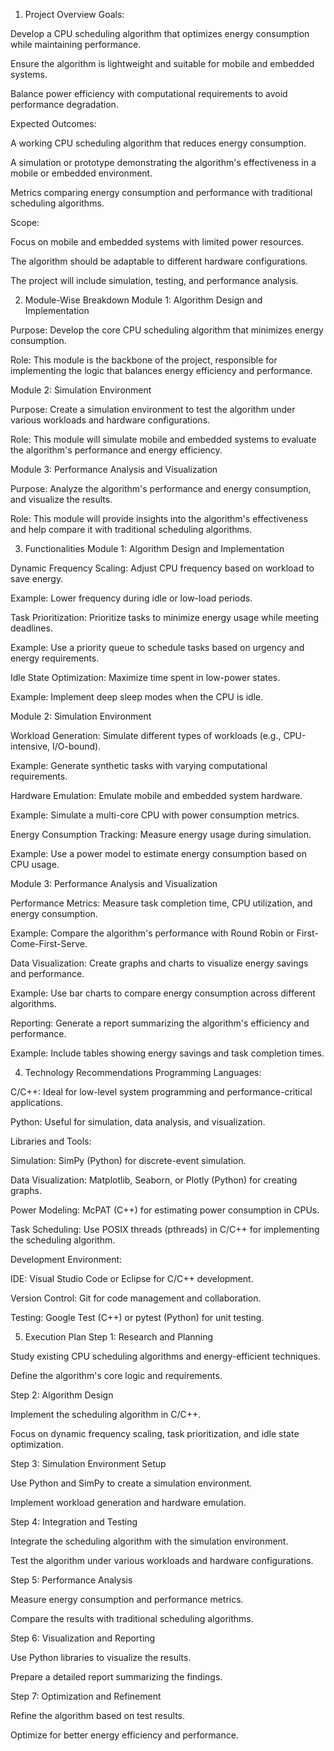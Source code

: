 1. Project Overview
Goals:

Develop a CPU scheduling algorithm that optimizes energy consumption while maintaining performance.

Ensure the algorithm is lightweight and suitable for mobile and embedded systems.

Balance power efficiency with computational requirements to avoid performance degradation.

Expected Outcomes:

A working CPU scheduling algorithm that reduces energy consumption.

A simulation or prototype demonstrating the algorithm's effectiveness in a mobile or embedded environment.

Metrics comparing energy consumption and performance with traditional scheduling algorithms.

Scope:

Focus on mobile and embedded systems with limited power resources.

The algorithm should be adaptable to different hardware configurations.

The project will include simulation, testing, and performance analysis.

2. Module-Wise Breakdown
Module 1: Algorithm Design and Implementation

Purpose: Develop the core CPU scheduling algorithm that minimizes energy consumption.

Role: This module is the backbone of the project, responsible for implementing the logic that balances energy efficiency and performance.

Module 2: Simulation Environment

Purpose: Create a simulation environment to test the algorithm under various workloads and hardware configurations.

Role: This module will simulate mobile and embedded systems to evaluate the algorithm's performance and energy efficiency.

Module 3: Performance Analysis and Visualization

Purpose: Analyze the algorithm's performance and energy consumption, and visualize the results.

Role: This module will provide insights into the algorithm's effectiveness and help compare it with traditional scheduling algorithms.

3. Functionalities
Module 1: Algorithm Design and Implementation

Dynamic Frequency Scaling: Adjust CPU frequency based on workload to save energy.

Example: Lower frequency during idle or low-load periods.

Task Prioritization: Prioritize tasks to minimize energy usage while meeting deadlines.

Example: Use a priority queue to schedule tasks based on urgency and energy requirements.

Idle State Optimization: Maximize time spent in low-power states.

Example: Implement deep sleep modes when the CPU is idle.

Module 2: Simulation Environment

Workload Generation: Simulate different types of workloads (e.g., CPU-intensive, I/O-bound).

Example: Generate synthetic tasks with varying computational requirements.

Hardware Emulation: Emulate mobile and embedded system hardware.

Example: Simulate a multi-core CPU with power consumption metrics.

Energy Consumption Tracking: Measure energy usage during simulation.

Example: Use a power model to estimate energy consumption based on CPU usage.

Module 3: Performance Analysis and Visualization

Performance Metrics: Measure task completion time, CPU utilization, and energy consumption.

Example: Compare the algorithm's performance with Round Robin or First-Come-First-Serve.

Data Visualization: Create graphs and charts to visualize energy savings and performance.

Example: Use bar charts to compare energy consumption across different algorithms.

Reporting: Generate a report summarizing the algorithm's efficiency and performance.

Example: Include tables showing energy savings and task completion times.

4. Technology Recommendations
Programming Languages:

C/C++: Ideal for low-level system programming and performance-critical applications.

Python: Useful for simulation, data analysis, and visualization.

Libraries and Tools:

Simulation: SimPy (Python) for discrete-event simulation.

Data Visualization: Matplotlib, Seaborn, or Plotly (Python) for creating graphs.

Power Modeling: McPAT (C++) for estimating power consumption in CPUs.

Task Scheduling: Use POSIX threads (pthreads) in C/C++ for implementing the scheduling algorithm.

Development Environment:

IDE: Visual Studio Code or Eclipse for C/C++ development.

Version Control: Git for code management and collaboration.

Testing: Google Test (C++) or pytest (Python) for unit testing.

5. Execution Plan
Step 1: Research and Planning

Study existing CPU scheduling algorithms and energy-efficient techniques.

Define the algorithm's core logic and requirements.

Step 2: Algorithm Design

Implement the scheduling algorithm in C/C++.

Focus on dynamic frequency scaling, task prioritization, and idle state optimization.

Step 3: Simulation Environment Setup

Use Python and SimPy to create a simulation environment.

Implement workload generation and hardware emulation.

Step 4: Integration and Testing

Integrate the scheduling algorithm with the simulation environment.

Test the algorithm under various workloads and hardware configurations.

Step 5: Performance Analysis

Measure energy consumption and performance metrics.

Compare the results with traditional scheduling algorithms.

Step 6: Visualization and Reporting

Use Python libraries to visualize the results.

Prepare a detailed report summarizing the findings.

Step 7: Optimization and Refinement

Refine the algorithm based on test results.

Optimize for better energy efficiency and performance.

